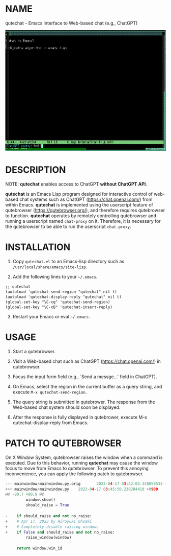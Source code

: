 # NAME

qutechat - Emacs interface to Web-based chat (e.g., ChatGPT)

![video](https://github.com/h-ohsaki/qutechat/blob/master/screenshot/video.gif)

# DESCRIPTION

NOTE: **qutechat** enables access to ChatGPT **without ChatGPT API**.

**qutechat** is an Emacs Lisp program designed for interactive control
of web-based chat systems such as ChatGPT (https://chat.openai.com/)
from within Emacs.  **qutechat** is implemented using the userscript
feature of qutebrowser (https://qutebrowser.org/), and therefore
requires qutebrowser to function.  **qutechat** operates by remotely
controlling qutebrowser and running a userscript named `chat-proxy` on
it.  Therefore, it is necessary for the qutebrowser to be able to run
the userscript `chat-proxy`.

# INSTALLATION

1. Copy `qutechat.el` to an Emacs-lisp directory such as
   `/usr/local/share/emacs/site-lisp`.

2. Add the following lines to your `~/.emacs`.

``` elisp
;; qutechat
(autoload 'qutechat-send-region "qutechat" nil t)
(autoload 'qutechat-display-reply "qutechat" nil t)
(global-set-key "\C-cq" 'qutechat-send-region)
(global-set-key "\C-cQ" 'qutechat-insert-reply)
```

3. Restart your Emacs or eval `~/.emacs`.

# USAGE

1. Start a qutebrowser.

2. Visit a Web-based chat such as ChatGPT (https://chat.openai.com/)
   in qutebrowser.

3. Focus the input form field (e.g., `Send a messge...' field in
   ChatGPT).

4. On Emacs, select the region in the current buffer as a query
   string, and execute `M-x qutechat-send-region`.

5. The query string is submitted in qutebrower.  The response from the
   Web-based chat system should soon be displayed.

6. After the response is fully displayed in qutebrower, execute M-x
   qutechat-display-reply from Emacs.

# PATCH TO QUTEBROWSER

On X Window System, qutebrowser raises the window when a command is
executed.  Due to this behavior, running **qutechat** may cause the
window focus to move from Emacs to qutebrowser.  To prevent this
annoying inconvenience, you can apply the following patch to
qutebrowser.

``` python
--- mainwindow/mainwindow.py.orig       2023-04-17 03:42:04.348059533 +0900
+++ mainwindow/mainwindow.py    2023-04-17 03:45:50.230284419 +0900
@@ -80,7 +80,9 @@
         window.show()
         should_raise = True
 
-    if should_raise and not no_raise:
+    # Apr 17, 2023 by Hiroyuki Ohsaki        
+    # Completely disable raising window.
+    if False and should_raise and not no_raise:
         raise_window(window)
 
     return window.win_id
```
